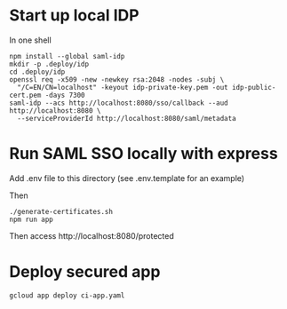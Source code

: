 # Start up local IDP

In one shell

    npm install --global saml-idp
    mkdir -p .deploy/idp
    cd .deploy/idp
    openssl req -x509 -new -newkey rsa:2048 -nodes -subj \
      "/C=EN/CN=localhost" -keyout idp-private-key.pem -out idp-public-cert.pem -days 7300
    saml-idp --acs http://localhost:8080/sso/callback --aud http://localhost:8080 \
      --serviceProviderId http://localhost:8080/saml/metadata

# Run SAML SSO locally with express

Add .env file to this directory (see .env.template for an example)

Then

    ./generate-certificates.sh
    npm run app
    
Then access http://localhost:8080/protected

# Deploy secured app

    gcloud app deploy ci-app.yaml